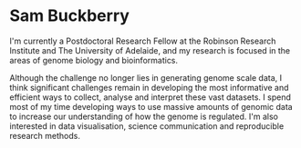 Sam Buckberry
========================================================
I'm currently a Postdoctoral Research Fellow at the Robinson Research Institute and The University of Adelaide, and my research is focused in the areas of genome biology and bioinformatics.

Although the challenge no longer lies in generating genome scale data, I think significant challenges remain in developing the most informative and efficient ways to collect, analyse and interpret these vast datasets. I spend most of my time developing ways to use massive amounts of genomic data to increase our understanding of how the genome is regulated. I'm also interested in data visualisation, science communication and reproducible research methods.
